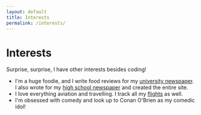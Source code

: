 ```yaml
---
layout: default
title: Interests
permalink: /interests/
---
```


# Interests

Surprise, surprise, I have other interests besides coding!
<ul>
  <li>I'm a huge foodie, and I write food reviews for my <a href="https://ucsdguardian.org/?s=Jonathan+zhang" target="_blank">university newspaper</a>. I also wrote for my <a href="https://basisbugle.com" target="_blank"> high school newspaper</a> and created the entire site.</li>
  <li>I love everything aviation and travelling. I track all my <a href="https://my.flightradar24.com/jxnxthnx#" target="_blank"> flights</a> as well.</li>
  <li>I'm obsessed with comedy and look up to Conan O'Brien as my comedic idol!</li>
</ul>